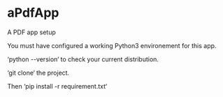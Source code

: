 # aPdfApp
A PDF app setup

You must have configured a working Python3 environement for this app.

‘python --version‘ to check your current distribution.

‘git clone‘ the project.

Then ‘pip install -r requirement.txt‘
